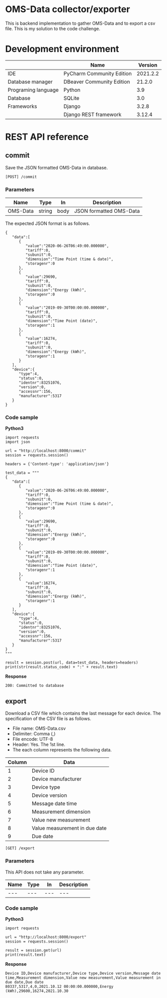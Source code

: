 
# OMS-Data collector/exporter

This is backend implementation to gather OMS-Data and to export a csv file. This is my solution to the code challenge.


# Development environment
|                    |Name                         |Version
|--------------------|-----------------------------|-----------|
|IDE                 |PyCharm Community Edition    |2021.2.2
|Database manager    |DBeaver Community Edition    |21.2.0
|Programing language |Python                       |3.9
|Database            |SQLite                       |3.0
|Frameworks          |Django                       |3.2.8
|                    |Django REST framework        |3.12.4

# REST API reference

## commit
Save the JSON formatted OMS-Data in database.

    [POST] /commit

### Parameters
|Name                |Type            |In             |Description
|--------------------|----------------|---------------|-----------------------
|OMS-Data            |string          |body           |JSON formatted OMS-Data

The expected JSON format is as follows.

    {
       "data":[
          {
             "value":"2020-06-26T06:49:00.000000",
             "tariff":0,
             "subunit":0,
             "dimension":"Time Point (time & date)",
             "storagenr":0
          },
          {
             "value":29690,
             "tariff":0,
             "subunit":0,
             "dimension":"Energy (kWh)",
             "storagenr":0
          },
          {
             "value":"2019-09-30T00:00:00.000000",
             "tariff":0,
             "subunit":0,
             "dimension":"Time Point (date)",
             "storagenr":1
          },
          {
             "value":16274,
             "tariff":0,
             "subunit":0,
             "dimension":"Energy (kWh)",
             "storagenr":1
          }
       ],
       "device":{
          "type":4,
          "status":0,
          "identnr":83251076,
          "version":0,
          "accessnr":156,
          "manufacturer":5317
       }
    }

### Code sample
**Python3**

    import requests
    import json
    
    url = "http://localhost:8000/commit"
    session = requests.session()
    
    headers = {'Content-type': 'application/json'}
    
    test_data = """
    {
       "data":[
          {
             "value":"2020-06-26T06:49:00.000000",
             "tariff":0,
             "subunit":0,
             "dimension":"Time Point (time & date)",
             "storagenr":0
          },
          {
             "value":29690,
             "tariff":0,
             "subunit":0,
             "dimension":"Energy (kWh)",
             "storagenr":0
          },
          {
             "value":"2019-09-30T00:00:00.000000",
             "tariff":0,
             "subunit":0,
             "dimension":"Time Point (date)",
             "storagenr":1
          },
          {
             "value":16274,
             "tariff":0,
             "subunit":0,
             "dimension":"Energy (kWh)",
             "storagenr":1
          }
       ],
       "device":{
          "type":4,
          "status":0,
          "identnr":83251076,
          "version":0,
          "accessnr":156,
          "manufacturer":5317
       }
    }
    """
    
    result = session.post(url, data=test_data, headers=headers)
    print(str(result.status_code) + ":" + result.text)

**Response**

    200: Committed to database

## export
Download a CSV file which contains the last message for each device. The specification of the CSV file is as follows.

 - File name: OMS-Data.csv
 - Delimiter: Comma (,)
 - File encode: UTF-8
 - Header: Yes. The 1st line. 
 - The each column represents the following data.
 
|Column |Data                          |
|-------|------------------------------|
|1      |Device ID
|2      |Device manufacturer
|3      |Device type
|4      |Device version
|5      |Message date time
|6      |Measurement dimension
|7      |Value new measurement
|8      |Value measurement in due date
|9      |Due date

    [GET] /export

### Parameters
This API does not take any parameter.

|Name                |Type            |In             |Description
|--------------------|----------------|---------------|-----------------------
|---                 |---             |---            |---

### Code sample
**Python3**

    import requests
    
    url = "http://localhost:8000/export"
    session = requests.session()
    
    result = session.get(url)
    print(result.text)

**Response**

    Device ID,Device manufacturer,Device type,Device version,Message date time,Measurement dimension,Value new measurement,Value measurement in due date,Due date
    80337,5317,4,0,2021.10.12 00:00:00.000000,Energy (kWh),29600,16274,2021.10.30

